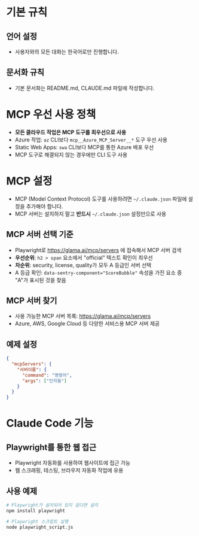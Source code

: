 # 기본 규칙

## 언어 설정

- 사용자와의 모든 대화는 한국어로만 진행합니다.

## 문서화 규칙

- 기본 문서화는 README.md, CLAUDE.md 파일에 작성합니다.

# MCP 우선 사용 정책

- **모든 클라우드 작업은 MCP 도구를 최우선으로 사용**
- Azure 작업: `az` CLI보다 `mcp__Azure_MCP_Server__*` 도구 우선 사용
- Static Web Apps: `swa` CLI보다 MCP를 통한 Azure 배포 우선
- MCP 도구로 해결되지 않는 경우에만 CLI 도구 사용

# MCP 설정

- MCP (Model Context Protocol) 도구를 사용하려면 `~/.claude.json` 파일에 설정을 추가해야 합니다.
- MCP 서버는 설치하지 말고 **반드시** `~/.claude.json` 설정만으로 사용

## MCP 서버 선택 기준

- Playwright로 https://glama.ai/mcp/servers 에 접속해서 MCP 서버 검색
- **우선순위**: `h2 > span` 요소에서 "official" 텍스트 확인이 최우선
- **차순위**: security, license, quality가 모두 A 등급인 서버 선택
- A 등급 확인: `data-sentry-component="ScoreBubble"` 속성을 가진 요소 중 "A"가 표시된 것을 찾음

## MCP 서버 찾기

- 사용 가능한 MCP 서버 목록: https://glama.ai/mcp/servers
- Azure, AWS, Google Cloud 등 다양한 서비스용 MCP 서버 제공

## 예제 설정

```json
{
  "mcpServers": {
    "서버이름": {
      "command": "명령어",
      "args": ["인자들"]
    }
  }
}
```

# Claude Code 기능

## Playwright를 통한 웹 접근

- Playwright 자동화를 사용하여 웹사이트에 접근 가능
- 웹 스크래핑, 테스팅, 브라우저 자동화 작업에 유용

## 사용 예제

```bash
# Playwright가 설치되어 있지 않다면 설치
npm install playwright

# Playwright 스크립트 실행
node playwright_script.js
```
